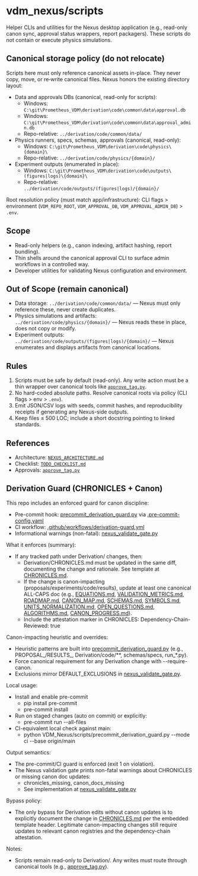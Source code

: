 # vdm_nexus/scripts

Helper CLIs and utilities for the Nexus desktop application (e.g., read-only canon sync, approval status wrappers, report packagers). These scripts do not contain or execute physics simulations.

## Canonical storage policy (do not relocate)

Scripts here must only reference canonical assets in-place. They never copy, move, or re‑write canonical files. Nexus honors the existing directory layout:

- Data and approvals DBs (canonical, read-only for scripts):
  - Windows: `C:\git\Prometheus_VDM\derivation\code\common\data\approval.db`
  - Windows: `C:\git\Prometheus_VDM\derivation\code\common\data\approval_admin.db`
  - Repo-relative: `../derivation/code/common/data/`
- Physics runners, specs, schemas, approvals (canonical, read-only):
  - Windows: `C:\git\Prometheus_VDM\derivation\code\physics\{domain}\`
  - Repo-relative: `../derivation/code/physics/{domain}/`
- Experiment outputs (enumerated in place):
  - Windows: `C:\git\Prometheus_VDM\derivation\code\outputs\(figures|logs)\{domain}\`
  - Repo-relative: `../derivation/code/outputs/(figures|logs)/{domain}/`

Root resolution policy (must match app/infrastructure): CLI flags > environment (`VDM_REPO_ROOT`, `VDM_APPROVAL_DB`, `VDM_APPROVAL_ADMIN_DB`) > `.env`.

## Scope

- Read-only helpers (e.g., canon indexing, artifact hashing, report bundling).
- Thin shells around the canonical approval CLI to surface admin workflows in a controlled way.
- Developer utilities for validating Nexus configuration and environment.

## Out of Scope (remain canonical)

- Data storage: `../derivation/code/common/data/` — Nexus must only reference these, never create duplicates.
- Physics simulations and artifacts: `../derivation/code/physics/{domain}/` — Nexus reads these in place, does not copy or modify.
- Experiment outputs: `../derivation/code/outputs/(figures|logs)/{domain}/` — Nexus enumerates and displays artifacts from canonical locations.

## Rules

1. Scripts must be safe by default (read-only). Any write action must be a thin wrapper over canonical tools like [`approve_tag.py`](../../Derivation/code/common/authorization/approve_tag.py:1).
2. No hard-coded absolute paths. Resolve canonical roots via policy (CLI flags > env > `.env`).
3. Emit JSON/CSV logs with seeds, commit hashes, and reproducibility receipts if generating any Nexus-side outputs.
4. Keep files ≤ 500 LOC; include a short docstring pointing to linked standards.

## References

- Architecture: [`NEXUS_ARCHITECTURE.md`](../../VDM_Nexus/NEXUS_ARCHITECTURE.md:129)
- Checklist: [`TODO_CHECKLIST.md`](../../VDM_Nexus/TODO_CHECKLIST.md:129)
- Approvals: [`approve_tag.py`](../../Derivation/code/common/authorization/approve_tag.py:1)

## Derivation Guard (CHRONICLES + Canon)

This repo includes an enforced guard for canon discipline:

- Pre-commit hook: [precommit_derivation_guard.py](VDM_Nexus/scripts/precommit_derivation_guard.py:1) via [.pre-commit-config.yaml](.pre-commit-config.yaml)
- CI workflow: [.github/workflows/derivation-guard.yml](.github/workflows/derivation-guard.yml)
- Informational warnings (non-fatal): [nexus_validate_gate.py](VDM_Nexus/scripts/nexus_validate_gate.py:1)

What it enforces (summary):

- If any tracked path under Derivation/ changes, then:
  - Derivation/CHRONICLES.md must be updated in the same diff, documenting the change and rationale. See template at [CHRONICLES.md](Derivation/CHRONICLES.md:1).
  - If the change is canon-impacting (proposals/experiments/code/results), update at least one canonical ALL-CAPS doc (e.g., [EQUATIONS.md](Derivation/EQUATIONS.md#vdm-e-033), [VALIDATION_METRICS.md](Derivation/VALIDATION_METRICS.md#kpi-front-speed-rel-err), [ROADMAP.md](Derivation/ROADMAP.md), [CANON_MAP.md](Derivation/CANON_MAP.md), [SCHEMAS.md](Derivation/SCHEMAS.md), [SYMBOLS.md](Derivation/SYMBOLS.md), [UNITS_NORMALIZATION.md](Derivation/UNITS_NORMALIZATION.md), [OPEN_QUESTIONS.md](Derivation/OPEN_QUESTIONS.md), [ALGORITHMS.md](Derivation/ALGORITHMS.md), [CANON_PROGRESS.md](Derivation/CANON_PROGRESS.md)).
  - Include the attestation marker in CHRONICLES: Dependency-Chain-Reviewed: true

Canon-impacting heuristic and overrides:

- Heuristic patterns are built into [precommit_derivation_guard.py](VDM_Nexus/scripts/precommit_derivation_guard.py:121) (e.g., PROPOSAL_/RESULTS_, Derivation/code/**, schemas/specs, run_*.py).
- Force canonical requirement for any Derivation change with --require-canon.
- Exclusions mirror DEFAULT_EXCLUSIONS in [nexus_validate_gate.py](VDM_Nexus/scripts/nexus_validate_gate.py:53).

Local usage:

- Install and enable pre-commit
  - pip install pre-commit
  - pre-commit install
- Run on staged changes (auto on commit) or explicitly:
  - pre-commit run --all-files
- CI-equivalent local check against main:
  - python VDM_Nexus/scripts/precommit_derivation_guard.py --mode ci --base origin/main

Output semantics:

- The pre-commit/CI guard is enforced (exit 1 on violation).
- The Nexus validation gate prints non-fatal warnings about CHRONICLES or missing canon doc updates:
  - chronicles_missing, canon_docs_missing
  - See implementation at [nexus_validate_gate.py](VDM_Nexus/scripts/nexus_validate_gate.py:147)

Bypass policy:

- The only bypass for Derivation edits without canon updates is to explicitly document the change in [CHRONICLES.md](Derivation/CHRONICLES.md:1) per the embedded template header. Legitimate canon-impacting changes still require updates to relevant canon registries and the dependency-chain attestation.

Notes:

- Scripts remain read-only to Derivation/. Any writes must route through canonical tools (e.g., [approve_tag.py](../../Derivation/code/common/authorization/approve_tag.py:1)).
